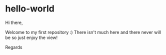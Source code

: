 # hello-world
Hi there,

Welcome to my first repository :)
There isn't much here and there never will be so just enjoy the view!

Regards
